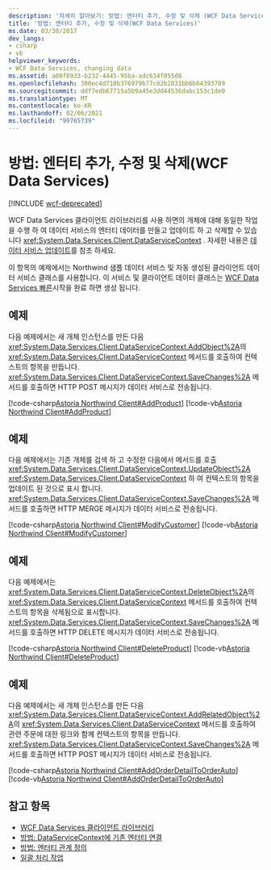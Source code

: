 ```yaml
---
description: '자세히 알아보기: 방법: 엔터티 추가, 수정 및 삭제 (WCF Data Services)'
title: '방법: 엔터티 추가, 수정 및 삭제(WCF Data Services)'
ms.date: 03/30/2017
dev_langs:
- csharp
- vb
helpviewer_keywords:
- WCF Data Services, changing data
ms.assetid: a00f8933-b232-4445-95ba-adc634f055d8
ms.openlocfilehash: 300ec4d710b376979b77c02b2831bb6b64393709
ms.sourcegitcommit: ddf7edb67715a5b9a45e3dd44536dabc153c1de0
ms.translationtype: MT
ms.contentlocale: ko-KR
ms.lasthandoff: 02/06/2021
ms.locfileid: "99765739"
---
```

# <a name="how-to-add-modify-and-delete-entities-wcf-data-services"></a>방법: 엔터티 추가, 수정 및 삭제(WCF Data Services)

[!INCLUDE [wcf-deprecated](~/includes/wcf-deprecated.md)]

WCF Data Services 클라이언트 라이브러리를 사용 하면의 개체에 대해 동일한 작업을 수행 하 여 데이터 서비스의 엔터티 데이터를 만들고 업데이트 하 고 삭제할 수 있습니다 <xref:System.Data.Services.Client.DataServiceContext> . 자세한 내용은 [데이터 서비스 업데이트](updating-the-data-service-wcf-data-services.md)를 참조 하세요.  
  
 이 항목의 예제에서는 Northwind 샘플 데이터 서비스 및 자동 생성된 클라이언트 데이터 서비스 클래스를 사용합니다. 이 서비스 및 클라이언트 데이터 클래스는 [WCF Data Services 빠른](quickstart-wcf-data-services.md)시작을 완료 하면 생성 됩니다.  
  
## <a name="example"></a>예제  

 다음 예제에서는 새 개체 인스턴스를 만든 다음 <xref:System.Data.Services.Client.DataServiceContext.AddObject%2A>의 <xref:System.Data.Services.Client.DataServiceContext> 메서드를 호출하여 컨텍스트의 항목을 만듭니다. <xref:System.Data.Services.Client.DataServiceContext.SaveChanges%2A> 메서드를 호출하면 HTTP POST 메시지가 데이터 서비스로 전송됩니다.  
  
 [!code-csharp[Astoria Northwind Client#AddProduct](../../../../samples/snippets/csharp/VS_Snippets_Misc/astoria_northwind_client/cs/source.cs#addproduct)]
 [!code-vb[Astoria Northwind Client#AddProduct](../../../../samples/snippets/visualbasic/VS_Snippets_Misc/astoria_northwind_client/vb/source.vb#addproduct)]  
  
## <a name="example"></a>예제  

 다음 예제에서는 기존 개체를 검색 하 고 수정한 다음에서 메서드를 호출 <xref:System.Data.Services.Client.DataServiceContext.UpdateObject%2A> <xref:System.Data.Services.Client.DataServiceContext> 하 여 컨텍스트의 항목을 업데이트 된 것으로 표시 합니다. <xref:System.Data.Services.Client.DataServiceContext.SaveChanges%2A> 메서드를 호출하면 HTTP MERGE 메시지가 데이터 서비스로 전송됩니다.  
  
 [!code-csharp[Astoria Northwind Client#ModifyCustomer](../../../../samples/snippets/csharp/VS_Snippets_Misc/astoria_northwind_client/cs/source.cs#modifycustomer)]
 [!code-vb[Astoria Northwind Client#ModifyCustomer](../../../../samples/snippets/visualbasic/VS_Snippets_Misc/astoria_northwind_client/vb/source.vb#modifycustomer)]  
  
## <a name="example"></a>예제  

 다음 예제에서는 <xref:System.Data.Services.Client.DataServiceContext.DeleteObject%2A>의 <xref:System.Data.Services.Client.DataServiceContext> 메서드를 호출하여 컨텍스트의 항목을 삭제됨으로 표시합니다. <xref:System.Data.Services.Client.DataServiceContext.SaveChanges%2A> 메서드를 호출하면 HTTP DELETE 메시지가 데이터 서비스로 전송됩니다.  
  
 [!code-csharp[Astoria Northwind Client#DeleteProduct](../../../../samples/snippets/csharp/VS_Snippets_Misc/astoria_northwind_client/cs/source.cs#deleteproduct)]
 [!code-vb[Astoria Northwind Client#DeleteProduct](../../../../samples/snippets/visualbasic/VS_Snippets_Misc/astoria_northwind_client/vb/source.vb#deleteproduct)]  
  
## <a name="example"></a>예제  

 다음 예제에서는 새 개체 인스턴스를 만든 다음 <xref:System.Data.Services.Client.DataServiceContext.AddRelatedObject%2A>의 <xref:System.Data.Services.Client.DataServiceContext> 메서드를 호출하여 관련 주문에 대한 링크와 함께 컨텍스트의 항목을 만듭니다. <xref:System.Data.Services.Client.DataServiceContext.SaveChanges%2A> 메서드를 호출하면 HTTP POST 메시지가 데이터 서비스로 전송됩니다.  
  
 [!code-csharp[Astoria Northwind Client#AddOrderDetailToOrderAuto](../../../../samples/snippets/csharp/VS_Snippets_Misc/astoria_northwind_client/cs/source.cs#addorderdetailtoorderauto)]
 [!code-vb[Astoria Northwind Client#AddOrderDetailToOrderAuto](../../../../samples/snippets/visualbasic/VS_Snippets_Misc/astoria_northwind_client/vb/source.vb#addorderdetailtoorderauto)]  
  
## <a name="see-also"></a>참고 항목

- [WCF Data Services 클라이언트 라이브러리](wcf-data-services-client-library.md)
- [방법: DataServiceContext에 기존 엔터티 연결](attach-an-existing-entity-to-dc-wcf-data.md)
- [방법: 엔터티 관계 정의](how-to-define-entity-relationships-wcf-data-services.md)
- [일괄 처리 작업](batching-operations-wcf-data-services.md)
